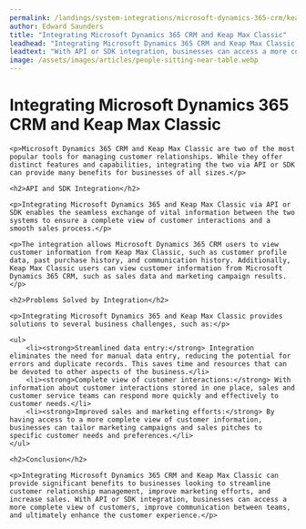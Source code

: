 ```yaml
---
permalink: /landings/system-integrations/microsoft-dynamics-365-crm/keap-max-classic
author: Edward Saunders
title: "Integrating Microsoft Dynamics 365 CRM and Keap Max Classic"
leadhead: "Integrating Microsoft Dynamics 365 CRM and Keap Max Classic can provide significant benefits to businesses looking to streamline customer relationship management, improve marketing efforts, and increase sales"
leadtext: "With API or SDK integration, businesses can access a more complete view of customers, improve communication between teams, and ultimately enhance the customer experience."
image: /assets/images/articles/people-sitting-near-table.webp
---
```

<div class="arttext">	<h1>Integrating Microsoft Dynamics 365 CRM and Keap Max Classic</h1>

	<p>Microsoft Dynamics 365 CRM and Keap Max Classic are two of the most popular tools for managing customer relationships. While they offer distinct features and capabilities, integrating the two via API or SDK can provide many benefits for businesses of all sizes.</p>

	<h2>API and SDK Integration</h2>

	<p>Integrating Microsoft Dynamics 365 and Keap Max Classic via API or SDK enables the seamless exchange of vital information between the two systems to ensure a complete view of customer interactions and a smooth sales process.</p>

	<p>The integration allows Microsoft Dynamics 365 CRM users to view customer information from Keap Max Classic, such as customer profile data, past purchase history, and communication history. Additionally, Keap Max Classic users can view customer information from Microsoft Dynamics 365 CRM, such as sales data and marketing campaign results.</p>

	<h2>Problems Solved by Integration</h2>

	<p>Integrating Microsoft Dynamics 365 and Keap Max Classic provides solutions to several business challenges, such as:</p>

	<ul>
		<li><strong>Streamlined data entry:</strong> Integration eliminates the need for manual data entry, reducing the potential for errors and duplicate records. This saves time and resources that can be devoted to other aspects of the business.</li>
		<li><strong>Complete view of customer interactions:</strong> With information about customer interactions stored in one place, sales and customer service teams can respond more quickly and effectively to customer needs.</li>
		<li><strong>Improved sales and marketing efforts:</strong> By having access to a more complete view of customer information, businesses can tailor marketing campaigns and sales pitches to specific customer needs and preferences.</li>
	</ul>

	<h2>Conclusion</h2>

	<p>Integrating Microsoft Dynamics 365 CRM and Keap Max Classic can provide significant benefits to businesses looking to streamline customer relationship management, improve marketing efforts, and increase sales. With API or SDK integration, businesses can access a more complete view of customers, improve communication between teams, and ultimately enhance the customer experience.</p>

</div>